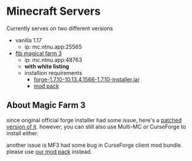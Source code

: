 # Minecraft Servers
Currently serves on two different versions
* vanilla 1.17
    * ip: mc.ntnu.app:25565
* [ftb magical farm 3](https://www.curseforge.com/minecraft/modpacks/magic-farm-3-harvest)
    * ip: mc.ntnu.app:48763
    * **with white listing**
    * installion requirements
        * [forge-1.7.10-10.13.4.1566-1.7.10-installer.jar](https://github.com/asef18766/asef18766.github.io/releases/download/0.0.0/forge-1.7.10-10.13.4.1566-1.7.10-installer.jar)
        * [mod pack](https://github.com/asef18766/asef18766.github.io/releases/download/0.0.0/Magic.Farm.3.Harvest.zip)

## About Magic Farm 3
since original official forge installer had some issue, here's a [patched version of it](https://github.com/asef18766/asef18766.github.io/releases/download/0.0.0/forge-1.7.10-10.13.4.1566-1.7.10-installer.jar). however, you can still also use Multi-MC or CurseForge to install either.

another issue is MF3 had some bug in CurseForge client mod bundle. please use [our mod pack](https://github.com/asef18766/asef18766.github.io/releases/download/0.0.0/Magic.Farm.3.Harvest.zip) instead.
